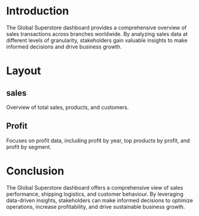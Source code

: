 # Introduction
The Global Superstore dashboard provides a comprehensive overview of sales transactions across branches worldwide. By analyzing sales data at different levels of granularity, stakeholders gain valuable insights to make informed decisions and drive business growth.

# Layout
## sales
Overview of total sales, products, and customers.

## Profit
Focuses on profit data, including profit by year, top products by profit, and profit by segment.

# Conclusion
The Global Superstore dashboard offers a comprehensive view of sales performance, shipping logistics, and customer behaviour. By leveraging data-driven insights, stakeholders can make informed decisions to optimize operations, increase profitability, and drive sustainable business growth.
